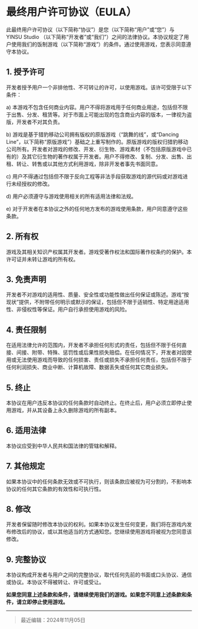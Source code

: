 # 最终用户许可协议（EULA）

此最终用户许可协议（以下简称“协议”）是您（以下简称“用户”或“您”）与 YINSU Studio （以下简称“开发者”或“我们”）之间的法律协议。本协议规定了用户使用我们的饭制游戏（以下简称“游戏”）的条件。通过使用游戏，您表示同意遵守本协议。

## 1. 授予许可
开发者授予用户一个非排他性、不可转让的许可，以使用游戏。该许可受限于以下条件：

a) 本游戏不包含任何商业内容。用户不得将游戏用于任何商业用途，包括但不限于出售、分发、租赁等。对于市面上可能出现的包含商业内容的版本，一律视为盗版，开发者不对其负责。

b) 游戏是基于猎豹移动公司拥有版权的原版游戏（“跳舞的线”，或“Dancing Line”，以下简称“原版游戏”）基础之上重写制作的。原版游戏的版权归猎豹移动公司所有。开发者对游戏的修改、开发、衍生物、游戏素材（不包括原版游戏中已有的）及其它衍生物的著作权属于开发者。用户不得修改、复制、分发、出售、出租、转让、转售或以其他方式利用游戏，除非开发者事先书面同意。

c) 用户不得通过包括但不限于反向工程等非法手段获取游戏的源代码或对游戏进行未经授权的修改。

d) 用户必须遵守与游戏使用相关的所有适用法律和法规。

e) 对于开发者在本协议之外的任何地方发布的游戏使用条款，用户同意遵守这些条款。

## 2. 所有权
游戏及其相关知识产权属其开发者。游戏受著作权法和国际著作权条约的保护。本许可证并未转让游戏的所有权。

## 3. 免责声明
开发者不对游戏的适用性、质量、安全性或功能性做出任何保证或陈述。游戏“按现状”提供，不附带任何明示或默示的保证，包括但不限于适销性、特定用途适用性、非侵权性等保证。用户自行承担使用游戏的风险。

## 4. 责任限制
在适用法律允许的范围内，开发者不承担任何形式的责任，包括但不限于任何直接、间接、附带、特殊、惩罚性或后果性损失赔偿。在任何情况下，开发者对因使用或无法使用游戏而导致的任何损害、责任或损失不承担任何责任，包括但不限于任何利润损失、商业中断、计算机故障、数据丢失或任何其它商业损失。

## 5. 终止
本协议在用户违反本协议的任何条款时自动终止。在终止后，用户必须立即停止使用游戏，并从其设备上永久删除游戏的所有副本。

## 6. 适用法律
本协议应受到中华人民共和国法律的管辖和解释。

## 7. 其他规定
如果本协议中的任何条款无效或不可执行，则该条款应被视为可分割的，不影响本协议的任何其它条款的有效性和可执行性。

## 8. 修改
开发者保留随时修改本协议的权利。如果本协议发生任何变更，我们将在游戏内发布修改后的协议，或以其他适当的方式通知您。您继续使用游戏将被视为您同意该修改。

## 9. 完整协议
本协议构成开发者与用户之间的完整协议，取代任何先前的书面或口头协议、通信或协议。本协议不得被转让、许可或受让。

**如果您同意上述条款和条件，请继续使用我们的游戏。如果您不同意上述条款和条件，请立即停止使用游戏。**

--------

> 最近编辑：2024年11月05日